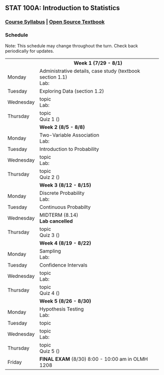 ## STAT 100A: Introduction to Statistics
### <a href="https://lgpcappiello.github.io/teaching/stat100a/syllabus.pdf" target="blank">Course Syllabus</a> | <a href="https://www.openintro.org/stat/textbook.php?stat_book=os" target="blank">Open Source Textbook</a>

### Schedule
Note: This schedule may change throughout the turn. Check back periodically for updates.

<table>
  <tbody>
  <tr><td>          </td><th><strong> Week 1 (7/29 - 8/1) </strong></th></tr>
  <tr><td>Monday    </td><td> Administrative details, case study (textbook section 1.1) <br> Lab: </td></tr>
  <tr><td>Tuesday   </td><td> Exploring Data (section 1.2) </td></tr>
  <tr><td>Wednesday </td><td> topic <br> Lab: </td></tr>
  <tr><td>Thursday  </td><td> topic <br> Quiz 1 () </td></tr>
  
  <tr><td>          </td><td><strong> Week 2 (8/5 - 8/8) </strong></td></tr>
  <tr><td>Monday    </td><td> Two-Variable Association <br> Lab: </td></tr>
  <tr><td>Tuesday   </td><td> Introduction to Probability </td></tr>
  <tr><td>Wednesday </td><td> topic <br> Lab: </td></tr>
  <tr><td>Thursday  </td><td> topic <br> Quiz 2 () </td></tr>

  <tr><td>          </td><td><strong> Week 3 (8/12 - 8/15) </strong></td></tr>
  <tr><td>Monday    </td><td> Discrete Probability <br> Lab: </td></tr>
  <tr><td>Tuesday   </td><td> Continuous Probabilty </td></tr>
  <tr><td>Wednesday </td><td> MIDTERM (8.14) <br> <strong>Lab cancelled</strong> </td></tr>
  <tr><td>Thursday  </td><td> topic <br> Quiz 3 () </td></tr>

  <tr><td>          </td><td><strong> Week 4 (8/19 - 8/22) </strong></td></tr>
  <tr><td>Monday    </td><td> Sampling <br> Lab: </td></tr>
  <tr><td>Tuesday   </td><td> Confidence Intervals </td></tr>
  <tr><td>Wednesday </td><td> topic <br> Lab: </td></tr>
  <tr><td>Thursday  </td><td> topic <br> Quiz 4 () </td></tr>

  <tr><td>          </td><td><strong> Week 5 (8/26 - 8/30) </strong></td></tr>
  <tr><td>Monday    </td><td> Hypothesis Testing <br> Lab: </td></tr>
  <tr><td>Tuesday   </td><td> topic </td></tr>
  <tr><td>Wednesday </td><td> topic <br> Lab: </td></tr>
  <tr><td>Thursday  </td><td> topic <br> Quiz 5 () </td></tr>
  <tr><td>Friday    </td><td> <strong>FINAL EXAM</strong> (8/30) 8:00 - 10:00 am in OLMH 1208 </td></tr>
</tbody>
</table>
